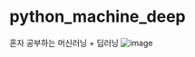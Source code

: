 # python_machine_deep
혼자 공부하는 머신러닝 + 딥러닝
![image](https://user-images.githubusercontent.com/105963819/176193896-e12ba4a1-ca95-4a3e-8796-0acd20f066aa.png)
